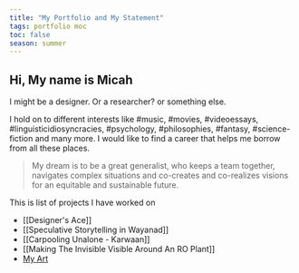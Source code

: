 ```yaml
---
title: "My Portfolio and My Statement"
tags: portfolio moc
toc: false
season: summer
---
```

## Hi, My name is Micah
I might be a designer. Or a researcher? or something else.

I hold on to different interests like #music, #movies, #videoessays, #linguisticidiosyncracies, #psychology, #philosophies, #fantasy, #science-fiction and many more. I would like to find a career that helps me borrow from all these places.

>My dream is to be a great generalist, who keeps a team together, navigates complex situations and co-creates and co-realizes visions for an equitable and sustainable future.

This is list of projects I have worked on
- [[Designer's Ace]]
- [[Speculative Storytelling in Wayanad]]
- [[Carpooling Unalone - Karwaan]]
- [[Making The Invisible Visible Around An RO Plant]]
- [My Art](/art/)
